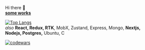  Hi there 👋  
**<a href="https://github.com/SashaJozwiak/some-works" target="_blank">some works</a>**  

[![Top Langs](https://github-readme-stats.vercel.app/api/top-langs/?username=SashaJozwiak&layout=compact)](https://github.com/anuraghazra/github-readme-stats)  
_also_ **React, Redux, RTK**, MobX, Zustand, Express, Mongo, **Nextjs,  
Nodejs, Postgres,** Ubuntu, C

[![codewars](https://www.codewars.com/users/SashaJozwiak/badges/small)](https://www.codewars.com/users/SashaJozwiak)  



<!--
tg: <a href="https://t.me/zwiak" target="_blank">@zwiak</a>
**SashaJozwiak/SashaJozwiak** is a ✨ _special_ ✨ repository because its `README.md` (this file) appears on your GitHub profile.

Here are some ideas to get you started:

- 🔭 I’m currently working on ...
- 🌱 I’m currently learning ...
- 👯 I’m looking to collaborate on ...
- 🤔 I’m looking for help with ...
- 💬 Ask me about ...
- 📫 How to reach me: ...
- 😄 Pronouns: ...
- ⚡ Fun fact: ...
-->
